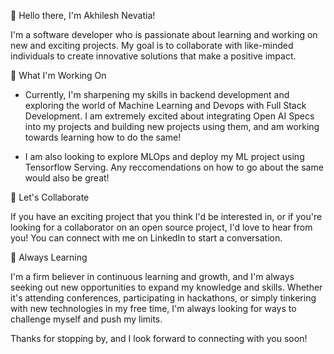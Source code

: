 👋 Hello there, I'm Akhilesh Nevatia!

I'm a software developer who is passionate about learning and working on new and exciting projects. My goal is to collaborate with like-minded individuals to create innovative solutions that make a positive impact.

🔭 What I'm Working On

- Currently, I'm sharpening my skills in backend development and exploring the world of Machine Learning and Devops with Full Stack Development. I am extremely excited about integrating Open AI Specs into my projects and building new projects using them, and am working towards learning how to do the same!

- I am also looking to explore MLOps and deploy my ML project using Tensorflow Serving. Any reccomendations on how to go about the same would also be great!


🤝 Let's Collaborate

If you have an exciting project that you think I'd be interested in, or if you're looking for a collaborator on an open source project, I'd love to hear from you! You can connect with me on LinkedIn to start a conversation.

🌱 Always Learning

I'm a firm believer in continuous learning and growth, and I'm always seeking out new opportunities to expand my knowledge and skills. Whether it's attending conferences, participating in hackathons, or simply tinkering with new technologies in my free time, I'm always looking for ways to challenge myself and push my limits.

Thanks for stopping by, and I look forward to connecting with you soon!

<!---
akhilnev/akhilnev is a ✨ special ✨ repository because its `README.md` (this file) appears on your GitHub profile.
You can click the Preview link to take a look at your changes.
--->
